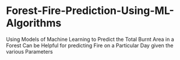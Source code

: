 # Forest-Fire-Prediction-Using-ML-Algorithms
Using Models of Machine Learning to Predict the Total Burnt Area in a Forest
Can be Helpful for predicting Fire on a Particular Day given the various Parameters
